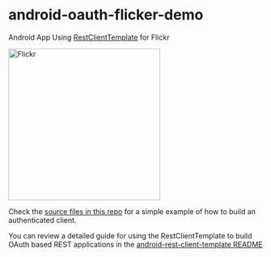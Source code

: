 android-oauth-flicker-demo
==========================

Android App Using [RestClientTemplate](https://github.com/codepath/android-rest-client-template) for Flickr

<img alt="Flickr" src="http://i.imgur.com/9fkukDU.png" width="300" />

Check the [source files in this repo](https://github.com/codepath/android-oauth-flickr-demo/tree/master/app/src/main/java/com/codepath/apps/restclienttemplate) for a simple example of how to build an authenticated client. 

You can review a detailed guide for using the RestClientTemplate to build OAuth based REST applications in the [android-rest-client-template README](https://github.com/codepath/android-rest-client-template/blob/master/README.md)
